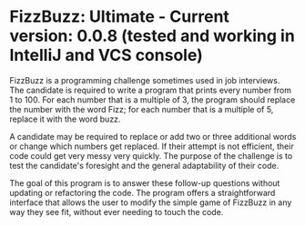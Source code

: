 # FizzBuzz: Ultimate - Current version: 0.0.8 (tested and working in IntelliJ and VCS console)

FizzBuzz is a programming challenge sometimes used in job interviews. 
The candidate is required to write a program that prints every number 
from 1 to 100. For each number that is a multiple of 3, the program
should replace the number with the word Fizz; for each number that is 
a multiple of 5, replace it with the word buzz.

A candidate may be required to replace or add two or three additional 
words or change which numbers get replaced. If their attempt is not 
efficient, their code could get very messy very quickly. The purpose
of the challenge is to test the candidate's foresight and the general 
adaptability of their code.

The goal of this program is to answer these follow-up questions without 
updating or refactoring the code. The program offers a straightforward 
interface that allows the user to modify the simple game of FizzBuzz
in any way they see fit, without ever needing to touch the code.